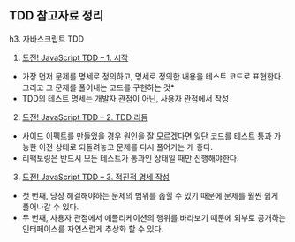 ## TDD 참고자료 정리

h3. 자바스크립트 TDD

1. [도전! JavaScript TDD – 1. 시작](http://huns.me/development/716)
  * 가장 먼저 문제를 명세로 정의하고, 명세로 정의한 내용을 테스트 코드로 표현한다. 그리고 그 문제를 풀어내는 코드를 구현하는 것*
  * TDD의 테스트 명세는 개발자 관점이 아닌, 사용자 관점에서 작성
2. [도전! JavaScript TDD – 2. TDD 리듬](http://huns.me/development/823)
  * 사이드 이펙트를 만들었을 경우 원인을 잘 모르겠다면 일단 코드를 테스트 통과 가능한 이전 상태로 되돌려놓고 문제를 다시 풀어가는 게 좋다.
  * 리팩토링은 반드시 모든 테스트가 통과인 상태일 때만 진행해야한다.
3. [도전! JavaScript TDD – 3. 점진적 명세 작성](http://huns.me/development/939)
  * 첫 번째, 당장 해결해야하는 문제의 범위를 좁힐 수 있기 때문에 문제를 훨씬 쉽게 풀어나갈 수 있다.
  * 두 번째, 사용자 관점에서 애플리케이션의 행위를 바라보기 때문에 외부로 공개하는 인터페이스를 자연스럽게 추상화 할 수 있다.

